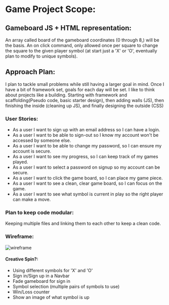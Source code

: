 # Game Project Scope:



## Gameboard JS + HTML representation:

An array called board of the gameboard coordinates (0 through 8,) will be the basis. An on click command, only allowed once per square to change the square to the given player symbol (at start just a 'X' or 'O', eventually plan to modify to unique symbols).


## Approach Plan:

I plan to tackle small problems while still having a larger goal in mind. Once I have a bit of framework set, goals for each day will be set. I like to think about projects like a building. Starting with framework and scaffolding(Pseudo code, basic starter design), then adding walls (JS), then finishing the inside (cleaning up JS), and finally designing the outside (CSS)


### User Stories:

- As a user I want to sign up with an email address so I can have a login.
- As a user I want to be able to sign-out so I know my account won't be accessed by someone else.
- As a user I want to be able to change my password, so I can ensure my account is secure.
- As a user I want to see my progress, so I can keep track of my games played.
- As a user I want to select a password on signup so my account can be secure.
- As a user I want to click the game board, so I can place my game piece.
- As a user I want to see a clean, clear game board, so I can focus on the game.
- As a user I want to see what symbol is current in play so the right player can make a move.


### Plan to keep code modular:

Keeping multiple files and linking them to each other to keep a clean code.

### Wireframe:
![wireframe](https://imgur.com/bZste4M.jpg)

#### Creative Spin?:
- Using different symbols for 'X' and 'O'
- Sign in/Sign up in a Navbar
- Fade gameboard for sign in
- Symbol selection (multiple pairs of symbols to use)
- Win/Loss counter
- Show an image of what symbol is up

<!-- ## Structure

### Scripts

Developers should store JavaScript files in [`assets/scripts`](assets/scripts).
The "manifest" or entry-point is
[`assets/scripts/app.js`](assets/scripts/app.js). In general, only
application initialization goes in this file. It's normal for developers to
start putting all code in this file, but encourage them to break out different
responsibilities and use the `require` syntax put references where they're
needed.

### Config

Developers should set `apiUrls.production` and `apiUrls.development` in
[`assets/scripts/config.js`](assets/scripts/config.js).  With
`apiUrls` set, developers may rely on `apiUrl` as the base for API
URLs.

### Styles

Developers should store styles in [`assets/styles`](assets/styles) and load them
from [`assets/styles/index.scss`](assets/styles/index.scss). Bootstrap version 3 is
included in this template.

### Forms and Using `getFormFields`

Developers should use [getFormFields](get-form-fields.md) to retrieve form data
to send to an API.

### Deployment

To deploy a browser-template based SPA, run `grunt deploy`.

## Adding Images

To add images to your project, you must store them in the `public` directory.
To use the image in HTML or CSS, write the path to the image like this:

```html
<img src="public/cat.jpg">
```
or
```css
#my-cool-div {
  background-image: url('public/cat.jpg')
}
```

Note that there's no `./` or `/` in front of `public/filename.jpg`.

## Adding Fonts

To add custom fonts to your app, you can either use a CDN like Google Fonts, or
you can download the fonts and save them in the `public` directory. If you use
the former method, follow the directions on the website providing the fonts.

For local fonts, put the files in `public`, and then import and use them in a
`.scss` file like this:

```scss
@font-face {
  font-family: 'Nature Beauty';
  src: url('public/Nature-Beauty.ttf') format('truetype');
}

.element-with-custom-font {
  font-family: 'Nature Beauty';
}
```

## Tasks

Developers should run these often!

- `grunt nag` or just `grunt`: runs code quality analysis tools on your code
    and complains
- `grunt make-standard`: reformats all your code in the JavaScript Standard Style
- `grunt <server|serve|s>`: generates bundles, watches, and livereloads
- `grunt build`: place bundled styles and scripts where `index.html` can find
    them
- `grunt deploy`: builds and deploys master branch


## Additional Resources

- [Modern Javascript Explained for Dinosaurs](https://medium.com/@peterxjang/modern-javascript-explained-for-dinosaurs-f695e9747b70)
- [Making Sense of Front End Build Tools](https://medium.freecodecamp.org/making-sense-of-front-end-build-tools-3a1b3a87043b)
